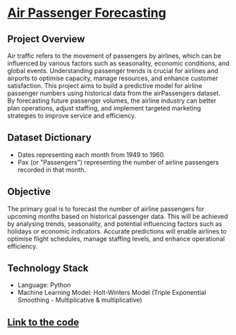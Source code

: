 # [Air Passenger Forecasting](../c.%20Jupyter%20Notebooks/AirPassenger.ipynb)

## Project Overview
Air traffic refers to the movement of passengers by airlines, which can be influenced by various factors such as 
seasonality, economic conditions, and global events. Understanding passenger trends is crucial for airlines and 
airports to optimise capacity, manage resources, and enhance customer satisfaction. This project aims to build a 
predictive model for airline passenger numbers using historical data from the airPassengers dataset. By forecasting 
future passenger volumes, the airline industry can better plan operations, adjust staffing, and implement targeted 
marketing strategies to improve service and efficiency.

## Dataset Dictionary
- Dates representing each month from 1949 to 1960.
- Pax (or "Passengers") representing the number of airline passengers recorded in that month.

## Objective
The primary goal is to forecast the number of airline passengers for upcoming months based on historical passenger data. 
This will be achieved by analysing trends, seasonality, and potential influencing factors such as holidays or economic 
indicators. Accurate predictions will enable airlines to optimise flight schedules, manage staffing levels, and enhance
operational efficiency.

## Technology Stack
- Language: Python
- Machine Learning Model: Holt-Winters Model (Triple Exponential Smoothing - Multiplicative & multiplicative)

## [Link to the code](../c.%20Jupyter%20Notebooks/AirPassenger.ipynb)
